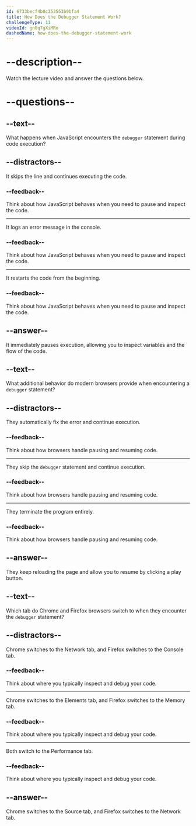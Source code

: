 ```yaml
---
id: 6733becf4b0c353553b9bfa4
title: How Does the Debugger Statement Work?
challengeType: 11
videoId: gn0q7gXiMRo
dashedName: how-does-the-debugger-statement-work
---
```


# --description--

Watch the lecture video and answer the questions below.

# --questions--

## --text--

What happens when JavaScript encounters the `debugger` statement during code execution?

## --distractors--

It skips the line and continues executing the code.

### --feedback--

Think about how JavaScript behaves when you need to pause and inspect the code.

---

It logs an error message in the console.

### --feedback--

Think about how JavaScript behaves when you need to pause and inspect the code.

---

It restarts the code from the beginning.

### --feedback--

Think about how JavaScript behaves when you need to pause and inspect the code.

## --answer--

It immediately pauses execution, allowing you to inspect variables and the flow of the code.

## --text--

What additional behavior do modern browsers provide when encountering a `debugger` statement?

## --distractors--

They automatically fix the error and continue execution.

### --feedback--

Think about how browsers handle pausing and resuming code.

---

They skip the `debugger` statement and continue execution.

### --feedback--

Think about how browsers handle pausing and resuming code.

---

They terminate the program entirely.

### --feedback--

Think about how browsers handle pausing and resuming code.

## --answer--

They keep reloading the page and allow you to resume by clicking a play button.

## --text--

Which tab do Chrome and Firefox browsers switch to when they encounter the `debugger` statement?

## --distractors--

Chrome switches to the Network tab, and Firefox switches to the Console tab.

### --feedback--

Think about where you typically inspect and debug your code.

---

Chrome switches to the Elements tab, and Firefox switches to the Memory tab.

### --feedback--

Think about where you typically inspect and debug your code.

---

Both switch to the Performance tab.

### --feedback--

Think about where you typically inspect and debug your code.

## --answer--

Chrome switches to the Source tab, and Firefox switches to the Network tab.

